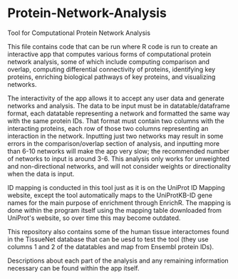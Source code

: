 # Protein-Network-Analysis
Tool for Computational Protein Network Analysis

This file contains code that can be run where R code is run to create an interactive app that computes various forms of computational protein network analysis, some of which include computing comparison and overlap, computing differential connectivity of proteins, identifying key proteins, enriching biological pathways of key proteins, and visualizing networks. 

The interactivity of the app allows it to accept any user data and generate networks and analysis. The data to be input must be in datatable/dataframe format, each datatable representing a network and formatted the same way with the same protein IDs. That format must contain two columns with the interacting proteins, each row of those two columns representing an interaction in the network. Inputting just two networks may result in some errors in the comparison/overlap section of analysis, and inputting more than 6-10 networks will make the app very slow; the recommended number of networks to input is around 3-6. This analysis only works for unweighted and non-directional networks, and will not consider weights or directionality when the data is input.

ID mapping is conducted in this tool just as it is on the UniProt ID Mapping website, except the tool automatically maps to the UniProtKB-ID gene names for the main purpose of enrichment through EnrichR. The mapping is done within the program itself using the mapping table downloaded from UniProt's website, so over time this may become outdated.

This repository also contains some of the human tissue interactomes found in the TissueNet database that can be uesd to test the tool (they use columns 1 and 2 of the datatables and map from Ensembl protein IDs).

Descriptions about each part of the analysis and any remaining information necessary can be found within the app itself.
